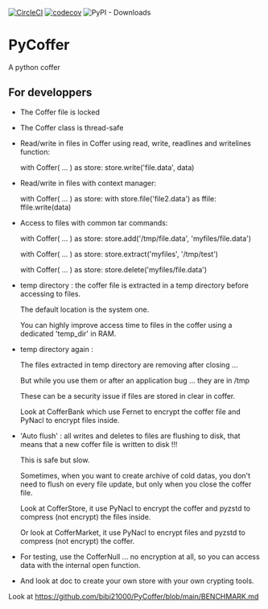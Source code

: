 [![CircleCI](https://dl.circleci.com/status-badge/img/gh/bibi21000/PyCoffer/tree/main.svg?style=svg)](https://dl.circleci.com/status-badge/redirect/gh/bibi21000/PyCoffer/tree/main)
[![codecov](https://codecov.io/gh/bibi21000/PyCoffer/graph/badge.svg?token=4124GIOJAK)](https://codecov.io/gh/bibi21000/PyCoffer)
![PyPI - Downloads](https://img.shields.io/pypi/dm/pycoffer)

# PyCoffer

A python coffer


## For developpers

- The Coffer file is locked
- The Coffer class is thread-safe
- Read/write in files in Coffer using read, write, readlines and writelines function:

    with Coffer( ... ) as store:
        store.write('file.data', data)

- Read/write in files with context manager:

    with Coffer( ... ) as store:
        with store.file('file2.data') as ffile:
            ffile.write(data)

- Access to files with common tar commands:

    with Coffer( ... ) as store:
        store.add('/tmp/file.data', 'myfiles/file.data')

    with Coffer( ... ) as store:
        store.extract('myfiles', '/tmp/test')

    with Coffer( ... ) as store:
        store.delete('myfiles/file.data')

- temp directory : the coffer file is extracted in a temp directory
  before accessing to files.

  The default location is the system one.

  You can highly improve access time to files in the coffer using a dedicated 'temp_dir' in RAM.

- temp directory again :

  The files extracted in temp directory are removing after closing ...

  But while you use them or after an application bug ... they are in /tmp

  These can be a security issue if files are stored in clear in coffer.

  Look at CofferBank which use Fernet to encrypt the coffer file and PyNacl
  to encrypt files inside.

- 'Auto flush' : all writes and deletes to files are flushing to disk,
  that means that a new coffer file is written to disk !!!

  This is safe but slow.

  Sometimes, when you want to create archive of cold datas, you don't need
  to flush on every file update, but only when you close the coffer file.

  Look at CofferStore, it use PyNacl to encrypt the coffer and pyzstd to
  compress (not encrypt) the files inside.

  Or look at CofferMarket, it use PyNacl to encrypt files and pyzstd to
  compress (not encrypt) the coffer.

- For testing, use the CofferNull ... no encryption at all, so you can access
  data with the internal open function.

- And look at doc to create your own store with your own crypting tools.

Look at https://github.com/bibi21000/PyCoffer/blob/main/BENCHMARK.md

